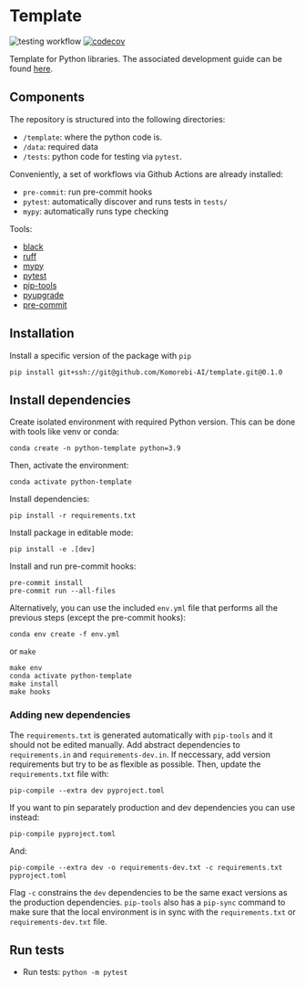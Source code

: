 # Template

![testing workflow](https://github.com/Komorebi-AI/python-template/actions/workflows/pytest.yml/badge.svg)
[![codecov](https://codecov.io/gh/Komorebi-AI/python-template/branch/main/graph/badge.svg?token=DQXLBOUDPX)](https://codecov.io/gh/Komorebi-AI/python-template)

Template for Python libraries. The associated development guide can be found [here](https://github.com/Komorebi-AI/docs/blob/main/python_dev.md).

## Components

The repository is structured into the following directories:

- `/template`: where the python code is.
- `/data`: required data
- `/tests`: python code for testing via `pytest`.

Conveniently, a set of workflows via Github Actions are already installed:

- `pre-commit`: run pre-commit hooks
- `pytest`: automatically discover and runs tests in `tests/`
- `mypy`: automatically runs type checking

Tools:

- [black](https://github.com/psf/black)
- [ruff](https://docs.astral.sh/ruff/)
- [mypy](https://mypy.readthedocs.io/)
- [pytest](https://docs.pytest.org/en/)
- [pip-tools](https://github.com/jazzband/pip-tools)
- [pyupgrade](https://github.com/asottile/pyupgrade)
- [pre-commit](https://pre-commit.com/)

## Installation

Install a specific version of the package with `pip`

```{bash}
pip install git+ssh://git@github.com/Komorebi-AI/template.git@0.1.0
```

## Install dependencies

Create isolated environment with required Python version. This can be done with tools like venv or conda:

```{bash}
conda create -n python-template python=3.9
```

Then, activate the environment:

```{bash}
conda activate python-template
```

Install dependencies:

```{bash}
pip install -r requirements.txt
```

Install package in editable mode:

```{bash}
pip install -e .[dev]
```

Install and run pre-commit hooks:

```{bash}
pre-commit install
pre-commit run --all-files
```

Alternatively, you can use the included `env.yml` file that performs all the previous steps (except the pre-commit hooks):

```{bash}
conda env create -f env.yml
```

or `make`

```{bash}
make env
conda activate python-template
make install
make hooks
```

### Adding new dependencies

The `requirements.txt` is generated automatically with `pip-tools` and it should not be edited manually. Add abstract dependencies to `requirements.in` and `requirements-dev.in`. If neccessary, add version requirements but try to be as flexible as possible. Then, update the `requirements.txt` file with:

```{bash}
pip-compile --extra dev pyproject.toml
```

If you want to pin separately production and dev dependencies you can use instead:

```{bash}
pip-compile pyproject.toml
```

And:

```{bash}
pip-compile --extra dev -o requirements-dev.txt -c requirements.txt pyproject.toml
```

Flag `-c` constrains the `dev` dependencies to be the same exact versions as the production dependencies. `pip-tools` also has a `pip-sync` command to make sure that the local environment is in sync with the `requirements.txt` or `requirements-dev.txt` file.

## Run tests

- Run tests: `python -m pytest`
